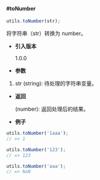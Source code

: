 #### #toNumber

```javascript
utils.toNumber(str);
```

将字符串（str）转换为 number。

- **引入版本**

    1.0.0

- **参数**

1. str (string): 待处理的字符串变量。

- **返回**

    (number): 返回处理后的结果。

- **例子**

```javascript
utils.toNumber('1aaa');
// => 1

utils.toNumber('123');
// => 123

utils.toNumber('aaa');
// => NaN
```

